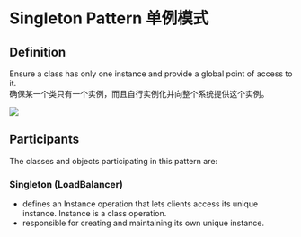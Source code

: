 # Singleton Pattern 单例模式
## Definition

Ensure a class has only one instance and provide a global point of access to it.
<br>确保某一个类只有一个实例，而且自行实例化并向整个系统提供这个实例。

![](https://github.com/QianMo/Unity-Design-Pattern/blob/master/UML_Picture/singleton.gif)


## Participants

The classes and objects participating in this pattern are:

### Singleton   (LoadBalancer)
* defines an Instance operation that lets clients access its unique instance. Instance is a class operation.
* responsible for creating and maintaining its own unique instance.

